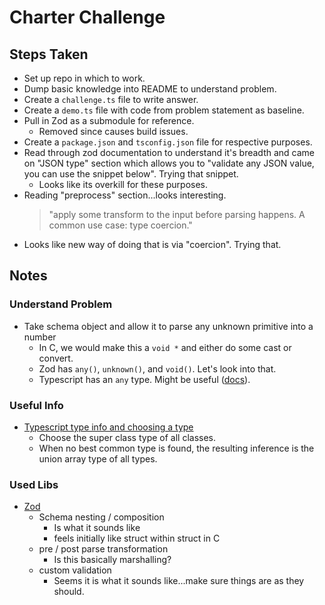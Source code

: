 # Charter Challenge

## Steps Taken

* Set up repo in which to work.
* Dump basic knowledge into README to understand problem.
* Create a `challenge.ts` file to write answer.
* Create a `demo.ts` file with code from problem statement as baseline.
* Pull in Zod as a submodule for reference.
    * Removed since causes build issues.
* Create a `package.json` and `tsconfig.json` file for respective purposes.
* Read through zod documentation to understand it's breadth and came on "JSON type" section which allows you to "validate any JSON value, you can use the snippet below". Trying that snippet.
    * Looks like its overkill for these purposes.
* Reading "preprocess" section...looks interesting.
    > "apply some transform to the input before parsing happens. A common use case: type coercion."
* Looks like new way of doing that is via "coercion". Trying that.

## Notes

### Understand Problem

* Take schema object and allow it to parse any unknown primitive into a number
    * In C, we would make this a `void *` and either do some cast or convert.
    * Zod has `any()`, `unknown()`, and `void()`. Let's look into that.
    * Typescript has an `any` type. Might be useful ([docs](https://www.typescriptlang.org/docs/handbook/2/everyday-types.html)).

### Useful Info

* [Typescript type info and choosing a type](https://www.typescriptlang.org/docs/handbook/type-inference.html)
    * Choose the super class type of all classes.
    * When no best common type is found, the resulting inference is the union array type of all types.

### Used Libs

* [Zod](https://github.com/colinhacks/zod)
    * Schema nesting / composition
        * Is what it sounds like
        * feels initially like struct within struct in C
    * pre / post parse transformation
        * Is this basically marshalling?
    * custom validation
        * Seems it is what it sounds like...make sure things are as they should.


